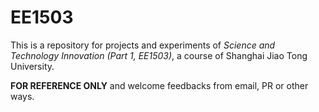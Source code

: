# EE1503

This is a repository for projects and experiments of *Science and Technology Innovation (Part 1, EE1503)*, a course of Shanghai Jiao Tong University.

**FOR REFERENCE ONLY** and welcome feedbacks from email, PR or other ways.
